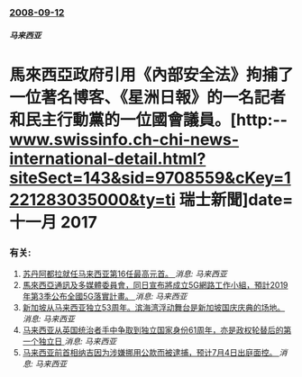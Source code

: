 ### [2008-09-12](/news/2008/09/12/index.md)

##### 马来西亚
# 馬來西亞政府引用《內部安全法》拘捕了一位著名博客、《星洲日報》的一名記者和民主行動黨的一位國會議員。[http:--www.swissinfo.ch-chi-news-international-detail.html?siteSect=143&sid=9708559&cKey=1221283035000&ty=ti 瑞士新聞]date=十一月 2017 




### 有关:

1. [苏丹阿都拉就任马来西亚第16任最高元首。 ](/news/2019/01/31/苏丹阿都拉就任马来西亚第16任最高元首.md) _消息: 马来西亚_
2. [馬來西亞通訊及多媒體委員會，同日宣布將成立5G網路工作小組，預計2019年第3季公布全國5G落實計畫。 ](/news/2018/12/13/馬來西亞通訊及多媒體委員會-同日宣布將成立5G網路工作小組-預計2019年第3季公布全國5G落實計畫.md) _消息: 马来西亚_
3. [新加坡从马来西亚独立53周年。滨海湾浮动舞台是新加坡国庆庆典的场地。 ](/news/2018/08/9/新加坡从马来西亚独立53周年-滨海湾浮动舞台是新加坡国庆庆典的场地.md) _消息: 马来西亚_
4. [马来西亚从英国统治者手中争取到独立国家身份61周年，亦是政权轮替后的第一个独立日 ](/news/2018/08/31/马来西亚从英国统治者手中争取到独立国家身份61周年-亦是政权轮替后的第一个独立日.md) _消息: 马来西亚_
5. [马来西亚前首相纳吉因为涉嫌挪用公款而被逮捕，预计7月4日出庭面控。 ](/news/2018/07/3/马来西亚前首相纳吉因为涉嫌挪用公款而被逮捕-预计7月4日出庭面控.md) _消息: 马来西亚_
